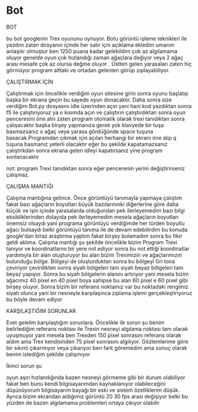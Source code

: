 # Bot


BOT

bu bot googlenin Trex oyununu oynuyor. Botu görüntü işleme teknikleri ile yazdım zaten dosyanın içinde her satır için açıklama ekledim umarım anlaşılır olmuştur ben 1250 puana kadar gelebildim çok az algılamama oluyor genelde oyun çok hızlandığı zaman ağaçlara değiyor veya 2 ağaç arası mesafe çok az olursa değme oluyor . Üstten gelen yarasaları zaten hiç görmüyor program alttaki ve ortadan gelenleri görüp zıplayabiliyor.





ÇALIŞTIRMAK İÇİN

Çalıştırmak için öncelikle verdiğim oyun sitesine girin sonra oyunu başlatıp başka bir ekrana geçin bu sayede oyun donacaktır. Daha sonra size verdiğim Bot.py dosyasını idle üzerinden açın yani hani kod yazdıktan sonra f5 ile çalıştırıyoruz ya o kısımda açın ve çalıştırın çalıştırdıktan sonra oyun penceresini öne alın zaten program otomatik olarak trexi tanıdıktan sonra çalışacaktır başka birşey yapmanıza gerek yok klavyede bir tuşa basmazsanız o ağaç veya yarasa gördüğünde space tuşuna basacak.Programdan çıkmak için açılan herhangi bir ekranı öne alıp q tuşuna basmanız yeterli olacaktır eğer bu şekilde kapatamazsanız çalıştırkdan sonra ekrana gelen idleyi kapatırsanız yine program sonlanacaktır

not: program Trexi tanıdıktan sonra eğer pencerenin yerini değiştirirseniz çalışmaz.



ÇALIŞMA MANTIĞI


Çalışma mantığına gelince. Önce görüntüyü tanımayla yapmaya çalıştım fakat bazı ağaçların boyutları büyük bazılarınınki diğerlerine göre daha küçük ve işin içinde yarasalarda olduğundan pek ilerleyemedim bazı bilgi eksikliklerinden dolayıda pek ilerleyemedim mesela ağaçların boyutları önemsiz olsaydı yani programa görüntüyü verdiğimde her türden boyutlu ağacı bulsaydı belki görüntüyü tanıma ile de devam edebilirdim bu konuda google'dan biraz araştırma yaptım fakat birşey bulamadım sonra bu fikir geldi aklıma. Çalışma mantığı şu şekilde öncelikle bizim Program Trexi tanıyor ve  koordinatlarını bir yere not ediyor sonra bu not ettiği koordinatlar yardımıyla bir alan oluşturuyor bu alan bizim Treximizin ve ağaçlarımızın bulunduğu bölge. Bölgeyi de oluşturduktan sonra bu bölgeyi  Gri tona  çeviriyor çevirdikten sonra siyah bölgeleri tam siyah beyaz bölgeleri tam beyaz yapıyor. Sonra bu siyah bölgelerin alanını artırıyor yani mesela bizim ağacımız 40 pixel en 40 pixel boya sahipse bu alan 60 pixel e 60 pixel gibi birşey oluyor. Sonra bizim bir referans noktamız var bu noktadaki rengimiz siyah olunca yani bir nesneyle karşılaşınca zıplama işlemi gerçekleştiriyoruz bu böyle devam ediyor 

KARŞILAŞTIĞIM SORUNLAR

Evet gelelim karşılaştığım sorunlara. Öncelikle ilk sorun şu benim belirlediğim referans noktası ile Trexin nesneyi algılama noktası tam olarak uyuşmuyor yani mesela ben Trexden 150 pixel sonrasını referans olarak aldım ama Trex kendisinden 75 pixel sonrasını algılıyor. Gözlemlerime göre bir sıkıntı çıkarmıyor veya çıkarıyor ben fark göremedim ama sonuç olarak benim istediğim şekilde çalışmıyor

İkinci sorun şu

oyun aşırı hızlandığında bazen nesneyi görmeme gibi bir durum olabiliyor fakat ben bunu kendi bilgisayarımdan kaynaklanıyor olabileceğini düşünüyorum bilgisayarım bayağı bir eski ve sistem özelliklerim düşük. Ayrıca bizim ekrandan aldığımız görüntü 20 30 fps arası değişiyor belki bu yüzden de bazen algılamama problemleri ortaya çıkıyor olabilir 



